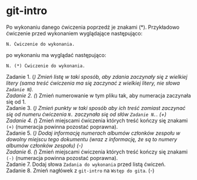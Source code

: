 # git-intro

Po wykonaniu danego ćwiczenia poprzedź je znakami (*).
Przykładowo ćwiczenie przed wykonaniem wyglądające następująco:
```
N. Ćwiczenie do wykonania.
```
po wykonaniu ma wyglądać następująco:
```
N. (*) Ćwiczenie do wykonania.
```

Zadanie 1. (*) Zmień listę w taki sposób, aby zdania zaczynały się z wielkiej litery (sama treść ćwiczenia ma się zaczynać z wielkiej litery, nie słowa `Zadanie N`). \
Zadanie 2. (*)  Zmień numerowanie w tym pliku tak, aby numeracja zaczynała się od 1. \
Zadanie 3. (*)  Zmień punkty w taki sposób aby ich treść zamiast zaczynać się od numeru ćwiczenia `N.` zaczynała się od słów `Zadanie N.`. (+) \
Zadanie 4. (*)  Zmień miejscami ćwiczenia których treść kończy się znakami `(+)` (numeracja powinna pozostać poprawna). \
Zadanie 5. (*)  Dodaj informację numerach albumów członków zespołu w dowolny miejscu tego dokumentu (wraz z informację, że są to numery albumów członków zespołu) (-) \
Zadanie 6. (*) Zmień miejscami ćwiczenia których treść kończy się znakami `(-)` (numeracja powinna pozostać poprawna). \
Zadanie 7. Dodaj słowa `Zadania do wykonania` przed listą ćwiczeń. \
Zadanie 8. Zmień nagłówek z `git-intro` na `Wstęp do gita`. (-) 


